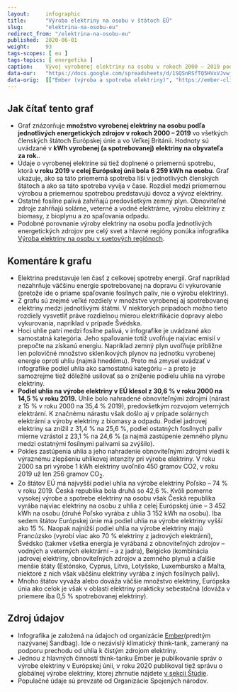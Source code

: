 ```yaml
---
layout:     infographic
title:      "Výroba elektriny na osobu v štátoch EÚ"
slug:       "elektrina-na-osobu-eu"
redirect_from: "/elektrina-na-osobu-eu"
published:  2020-06-01
weight:     93
tags-scopes: [ eu ]
tags-topics: [ energetika ]
caption:    Vývoj vyrobenej elektriny na osobu v rokoch 2000 – 2019 podľa jednotlivých energetických zdrojov a porovnanie so spotrebou pre členské štáty Európskej únie a Veľkú Britániu. Hodnoty sú uvádzané v kWh na osobu za rok.
data-our:   "https://docs.google.com/spreadsheets/d/1SQSnRSfTQ5HVxVJvwj4igfl22hyblYVjDo_INceKy4I"
data-orig:  [["Ember (výroba a spotreba elektriny)", "https://ember-climate.org/project/data-global-electricity-review/"], ["OSN (populace)", "https://population.un.org/wpp/Download/Files/1_Indicators%20(Standard)/EXCEL_FILES/1_Population/WPP2019_POP_F01_1_TOTAL_POPULATION_BOTH_SEXES.xlsx"]]
---
```


## Jak čítať tento graf

* Graf znázorňuje **množstvo vyrobenej elektriny na osobu podľa jednotlivých energetických zdrojov v rokoch 2000 – 2019** vo všetkých členských štátoch Európskej únie a vo Veľkej Británii. Hodnoty sú uvádzané v **<glossary id="w">kWh</glossary> vyrobenej (a spotrebovanej) elektriny na obyvateľa za rok.**.
* Údaje o vyrobenej elektrine sú tiež doplnené o priemernú spotrebu, ktorá **v roku 2019 v celej Európskej únii bola 6 259 kWh na osobu**. Graf ukazuje, ako sa táto priemerná spotreba líši v jednotlivých členských štátoch a ako sa táto spotreba vyvíja v čase. Rozdiel medzi priemernou výrobou a priemernou spotrebou     predstavujú dovoz a vývoz elektriny.
* Ostatné fosílne palivá zahŕňajú predovšetkým zemný plyn. Obnoviteľné zdroje zahŕňajú solárne, veterné a vodné elektrárne, výrobu elektriny z biomasy, z bioplynu a zo spaľovania odpadu.
* Podobné porovnanie výroby elektriny na osobu podľa jednotlivých energetických     zdrojov pre celý svet a hlavné regióny ponúka infografika [Výroba elektriny na osobu v svetových regiónoch](/infografiky/elektrina-na-osobu-svet).

## Komentáre k grafu

* Elektrina predstavuje len časť z celkovej spotreby energií. Graf napríklad nezahrňuje väčšinu energie spotrebovanej na dopravu či vykurovanie (pretože ide o priame spaľovanie fosílnych palív, nie o výrobu elektriny).
* Z grafu sú zrejmé veľké rozdiely v množstve vyrobenej aj spotrebovanej elektriny medzi jednotlivými štátmi. V niektorých prípadoch možno tieto rozdiely vysvetliť práve rozdielnou mierou elektrifikácie dopravy alebo vykurovania, napríklad v prípade Švédska.
* Hoci uhlie patrí medzi fosílne palivá, v infografike je uvádzané ako samostatná kategória. Jeho spaľovanie totiž uvoľňuje najviac emisií v prepočte na získanú energiu. Napríklad zemný plyn uvoľňuje približne len polovičné množstvo skleníkových plynov na jednotku vyrobenej energie oproti uhliu (najmä hnedému). Preto má zmysel uvádzať v infografike podiel uhlia ako samostatnú kategóriu – a preto je samozrejme tiež dôležité usilovať sa o zníženie podielu uhlia na výrobe elektriny.
* **Podiel uhlia na výrobe elektriny v EÚ klesol z 30,6 % v roku 2000 na 14,5 % v roku 2019.** Uhlie bolo nahradené obnoviteľnými zdrojmi (nárast z 15 % v roku 2000 na 35,4 % 2019), predovšetkým rozvojom veterných elektrární. K značnému nárastu však došlo aj v prípade solárnych elektrární a výroby elektriny z biomasy a odpadu. Podiel jadrovej elektriny sa znížil z 31,4 % na 25,6 %, podiel ostatných fosílnych palív mierne vzrástol z 23,1 % na 24,6 % (a najmä zastúpenie zemného plynu medzi ostatnými fosílnymi palivami sa zvýšilo).
* Pokles zastúpenia uhlia a jeho nahradenie obnoviteľnými zdrojmi viedli k výraznému zlepšeniu uhlíkovej intenzity pri výrobe elektriny. V roku 2000 sa pri výrobe 1 kWh elektriny uvoľnilo 450 gramov CO2, v roku 2019 už len 256 gramov CO<sub>2</sub>.
* Zo štátov EÚ má najvyšší podiel uhlia na výrobe elektriny Poľsko – 74 % v roku 2019. Česká republika bola druhá so 42,6 %. Kvôli pomerne vysokej výrobe a spotrebe elektriny na osobu však Česká republika vyrába najviac elektriny na osobu z uhlia z celej Európskej únie – 3 452 kWh na osobu (druhé Poľsko vyrába z uhlia 3 152 kWh na osobu). Iba sedem štátov Európskej únie má podiel uhlia na výrobe elektriny vyšší ako 15 %. Naopak najnižší podiel uhlia na výrobe elektriny majú Francúzsko (vyrobí viac ako 70 % elektriny z jadrových elektrární), Švédsko (takmer všetka energia je vyrábaná z obnoviteľných zdrojov – vodných a veterných elektrární – a z jadra), Belgicko (kombinácia jadrovej elektriny, obnoviteľných zdrojov a zemného plynu) a ďalšie menšie štáty (Estónsko, Cyprus, Litva, Lotyšsko, Luxembursko a Malta, niektoré z nich však väčšinu elektriny vyrába z iných fosílnych palív).
* Mnoho štátov vyváža alebo dováža väčšie množstvo elektriny, Európska únia ako celok je však v oblasti elektriny prakticky sebestačná (dováža v priemere iba 0,5 % spotrebovanej elektriny).

## Zdroj údajov

* Infografika je založená na údajoch od organizácie [Ember](https://ember-climate.org/)(predtým nazývanej Sandbag). Ide o nezávislý klimatický think-tank, zameraný na podporu prechodu od uhlia k čistým zdrojom elektriny.
* Jednou z hlavných činností think-tanku Ember je publikovanie správ o výrobe elektriny v Európskej únii, v roku 2020 publikoval tiež správu o globálnej výrobe elektriny, ktorej zhrnutie nájdete [v sekcii Štúdie](/studie/2020-globalni-zprava-o-elektrine).
* Populačné údaje sú prevzaté od Organizácie Spojených národov.
